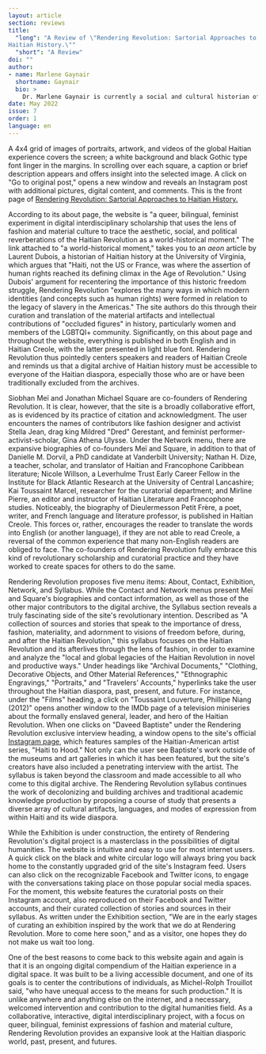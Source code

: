 ```yaml
---
layout: article
section: reviews
title: 
  "long": "A Review of \"Rendering Revolution: Sartorial Approaches to
Haitian History.\""
  "short": "A Review"
doi: ""
author: 
- name: Marlene Gaynair
  shortname: Gaynair
  bio: >
    Dr. Marlene Gaynair is currently a social and cultural historian of the modern Black Atlantic at Washington State University. She specializes in the histories of the United States, Canada, and Anglo Caribbean during the long twentieth century. Her research interests cover popular culture, identity, , citizenship, diasporas, public memory, immigration, transnational studies, and urban histories and spaces. She is also the architect of "Islands in the North," an ongoing digital exhibit which (re) creates Black cultural and spatial identities in Toronto. She continues to engage in digital histories and humanities to explore other dimensions of historical scholarship and public engagement. She is currently working on her book manuscript, which is a transnational study of Jamaicans in Canada, the United States, and the Black Atlantic after Emancipation. 
date: May 2022
issue: 7
order: 1
language: en
---
```



A 4x4 grid of images of portraits, artwork, and videos of the global
Haitian experience covers the screen; a white background and black
Gothic type font linger in the margins. In scrolling over each square, a
caption or brief description appears and offers insight into the
selected image. A click on "Go to original post," opens a new window and
reveals an Instagram post with additional pictures, digital content, and
comments. This is the front page of [Rendering Revolution: Sartorial Approaches to Haitian History.](https://renderingrevolution.ht/)

According to its about page, the website is "a queer, bilingual,
feminist experiment in digital interdisciplinary scholarship that uses
the lens of fashion and material culture to trace the aesthetic, social,
and political reverberations of the Haitian Revolution as a
world-historical moment." The link attached to "a world-historical
moment," takes you to an *aeon* article by Laurent Dubois, a historian
of Haitian history at the University of Virginia, which argues that
"Haiti, not the US or France, was where the assertion of human rights
reached its defining climax in the Age of Revolution." Using
Dubois' argument for recentering the importance of this historic freedom
struggle, Rendering Revolution "explores the many ways in
which modern identities (and concepts such as human rights) were formed
in relation to the legacy of slavery in the Americas." The site
authors do this through their curation and translation
of the material artifacts and intellectual
contributions of "occluded figures" in history, particularly
women and members of the LGBTQI+ community. Significantly, on
this about page and throughout the website, everything is published in
both English and in Haitian Creole, with the latter presented in light
blue font. Rendering Revolution thus pointedly centers speakers and
readers of Haitian Creole and reminds us that a digital archive of
Haitian history must be accessible to everyone of the Haitian diaspora,
especially those who are or have been traditionally excluded from the
archives.

Siobhan Meï and Jonathan Michael Square are co-founders of Rendering
Revolution. It is clear, however, that the site is a broadly
collaborative effort, as is evidenced by its practice of citation and
acknowledgment. The user encounters the names of contributors
like fashion designer and activist Stella Jean, drag king Mildred
"Dred" Gerestant, and feminist performer-activist-scholar, Gina Athena
Ulysse. Under the Network menu, there are expansive biographies of
co-founders Meï and Square, in addition to that of Danielle M. Dorvil, a
PhD candidate at Vanderbilt University; Nathan H. Dize, a teacher,
scholar, and translator of Haitian and Francophone Caribbean literature;
Nicole Willson, a Leverhulme Trust Early Career Fellow in the Institute
for Black Atlantic Research at the University of Central Lancashire; Kai
Toussaint Marcel, researcher for the curatorial department; and Mirline
Pierre, an editor and instructor of Haitian Literature and Francophone
studies. Noticeably, the biography of Dieulermesson Petit Frère, a poet,
writer, and French language and literature professor, is published in
Haitian Creole. This forces or, rather, encourages the reader
to translate the words into English (or another language), if they are
not able to read Creole, a reversal of the common experience that many
non-English readers are obliged to face. The co-founders of
Rendering Revolution fully embrace this kind of
revolutionary scholarship and curatorial practice and they have
worked to create spaces for others to do the same.

Rendering Revolution proposes five menu items: About,
Contact, Exhibition, Network, and Syllabus. While the Contact and
Network menus present Meï and Square's biographies and contact
information, as well as those of the other major contributors
to the digital archive, the Syllabus section
reveals a truly fascinating side of the site's
revolutionary intention. Described as "A collection of sources
and stories that speak to the importance of dress, fashion, materiality,
and adornment to visions of freedom before, during, and after the
Haitian Revolution," this syllabus focuses on the Haitian Revolution and
its afterlives through the lens of fashion, in order to examine and
analyze the "local and global legacies of the Haitian Revolution in
novel and productive ways." Under headings like "Archival Documents,"
"Clothing, Decorative Objects, and Other Material References,"
"Ethnographic Engravings," "Portraits," and "Travelers' Accounts,"
hyperlinks take the user throughout the Haitian diaspora, past,
present, and future. For instance, under the "Films" heading, a click on
"Toussaint Louverture, Phillipe Niang (2012)" opens another window to
the IMDb page of a television miniseries about the formally enslaved
general, leader, and hero of the Haitian Revolution. When one clicks on
"Daveed Baptiste" under the Rendering Revolution exclusive interview
heading, a window opens to the site's official [Instagram page](https://www.instagram.com/p/CN7VUUMFW-w/),
which features samples of the Haitian-American artist series, "Haiti to
Hood." Not only can the user see Baptiste's work outside of the museums
and art galleries in which it has been featured, but the site's creators
have also included a penetrating interview with the artist. The syllabus
is taken beyond the classroom and made accessible to all who come to
this digital archive. The Rendering Revolution syllabus continues the
work of decolonizing and building archives and traditional academic
knowledge production by proposing a course of study that presents a
diverse array of cultural artifacts, languages, and modes of expression
from within Haiti and its wide diaspora.

While the Exhibition is under construction, the entirety of Rendering
Revolution's digital project is a masterclass in the possibilities of
digital humanities. The website is intuitive and easy to use for most
internet users. A quick click on the black and white circular logo will
always bring you back home to the constantly upgraded grid of the site's
Instagram feed. Users can also click on the recognizable Facebook and
Twitter icons, to engage with the conversations taking place on those
popular social media spaces. For the moment, this website features the
curatorial posts on their Instagram account, also reproduced on their
Facebook and Twitter accounts, and their curated collection of stories
and sources in their syllabus. As written under the Exhibition section,
"We are in the early stages of curating an exhibition inspired by the
work that we do at Rendering Revolution. More to come here soon," and as
a visitor, one hopes they do not make us wait too long.

One of the best reasons to come back to this website again and again is
that it is an ongoing digital compendium of the Haitian experience in a
digital space. It was built to be a living accessible document, and one
of its goals is to center the contributions of individuals, as
Michel-Rolph Trouillot said, "who have unequal access to the means for
such production." It is unlike anywhere and anything else on the
internet, and a necessary, welcomed intervention and contribution to the
digital humanities field. As a collaborative, interactive, digital
interdisciplinary project, with a focus on queer, bilingual, feminist
expressions of fashion and material culture, Rendering Revolution
provides an expansive look at the Haitian diasporic world, past,
present, and futures.
